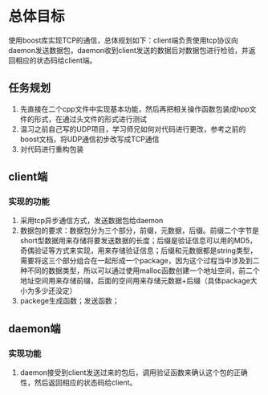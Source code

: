 
# 总体目标

使用boost库实现TCP的通信，总体规划如下：client端负责使用tcp协议向daemon发送数据包，daemon收到client发送的数据后对数据包进行检验，并返回相应的状态码给client端。

## 任务规划

1. 先直接在二个cpp文件中实现基本功能，然后再把相关操作函数包装成hpp文件的形式，在通过头文件的形式进行测试
2. 温习之前自己写的UDP项目，学习师兄如何对代码进行更改，参考之前的boost文档，将UDP通信初步改写成TCP通信
3. 对代码进行重构包装

## client端

### 实现的功能

1. 采用tcp异步通信方式，发送数据包给daemon
2. 数据包的要求：数据包分为三个部分，前缀，元数据，后缀。前缀二个字节是short型数据用来存储将要发送数据的长度；后缀是验证信息可以用的MD5，奇偶验证等方式来实现，用来存储验证信息；后缀和元数据都是string类型，需要将这三个部分组合在一起形成一个package，因为这个过程当中涉及到二种不同的数据类型，所以可以通过使用malloc函数创建一个地址空间，前二个地址空间用来存储前缀，后面的空间用来存储元数据+后缀（具体package大小为多少还没定）
3. packege生成函数；发送函数；

## daemon端

### 实现功能

1. daemon接受到client发送过来的包后，调用验证函数来确认这个包的正确性，然后返回相应的状态码给client。
